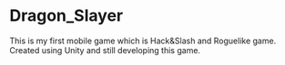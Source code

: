 # Dragon_Slayer
This is my first mobile game which is Hack&Slash and Roguelike game. </br>
Created using Unity and still developing this game. </br>
<!--
<a href="https://handsomely-witness-6c4.notion.site/Dragon-Slayer-Game-Development-journal-72e7a679915c4ae99afb4791e9ef02ec" target="_blank">Development Journal</a>
-->
